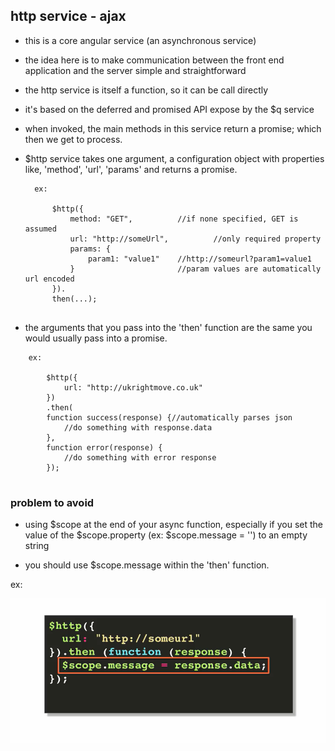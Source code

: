 ## http service - ajax

- this is a core angular service (an asynchronous service)
- the idea here is to make communication between the front end application and the server
  simple and straightforward
- the http service is itself a function, so it can be call directly

- it's based on the deferred and promised API expose by the $q service
- when invoked, the main methods in this service return a promise; which then we get to 
  process.

- $http service takes one argument, a configuration object with properties like, 'method',
  'url', 'params' and returns a promise.


  ```
    ex:

        $http({
            method: "GET",          //if none specified, GET is assumed    
            url: "http://someUrl",          //only required property
            params: {
                param1: "value1"    //http://someurl?param1=value1
            }                       //param values are automatically url encoded
        }).
        then(...);


  ```


- the arguments that you pass into the 'then' function are the same you would usually pass
  into a promise.

```
    ex:

        $http({
            url: "http://ukrightmove.co.uk"
        })
        .then(
        function success(response) {//automatically parses json
            //do something with response.data
        },
        function error(response) {
            //do something with error response
        });


```

### problem to avoid

- using $scope at the end of your async function, especially if you set the value of the 
  $scope.property (ex: $scope.message = '') to an empty string

- you should use $scope.message within the 'then' function.

ex:


![](../images/scopemessage.png)




















